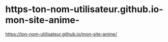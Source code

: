 # https-ton-nom-utilisateur.github.io-mon-site-anime-
https://ton-nom-utilisateur.github.io/mon-site-anime/
